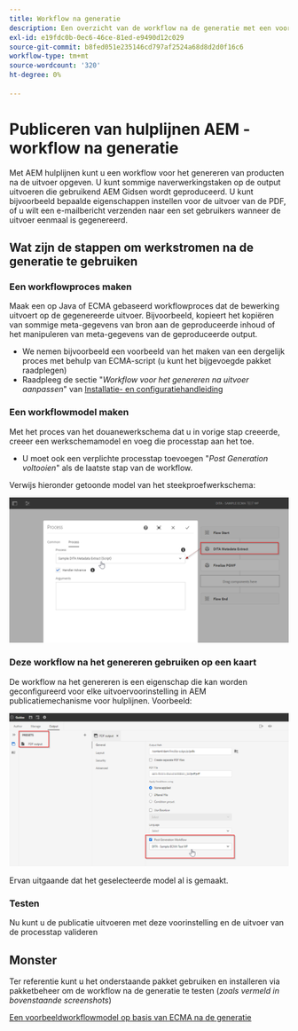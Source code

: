 ```yaml
---
title: Workflow na generatie
description: Een overzicht van de workflow na de generatie met een voorbeeld
exl-id: e19fdc0b-0ec6-46ce-81ed-e9490d12c029
source-git-commit: b8fed051e235146cd797af2524a68d8d2d0f16c6
workflow-type: tm+mt
source-wordcount: '320'
ht-degree: 0%

---
```


# Publiceren van hulplijnen AEM - workflow na generatie

Met AEM hulplijnen kunt u een workflow voor het genereren van producten na de uitvoer opgeven. U kunt sommige naverwerkingstaken op de output uitvoeren die gebruikend AEM Gidsen wordt geproduceerd.
U kunt bijvoorbeeld bepaalde eigenschappen instellen voor de uitvoer van de PDF, of u wilt een e-mailbericht verzenden naar een set gebruikers wanneer de uitvoer eenmaal is gegenereerd.


## Wat zijn de stappen om werkstromen na de generatie te gebruiken

### Een workflowproces maken

Maak een op Java of ECMA gebaseerd workflowproces dat de bewerking uitvoert op de gegenereerde uitvoer. Bijvoorbeeld, kopieert het kopiëren van sommige meta-gegevens van bron aan de geproduceerde inhoud of het manipuleren van meta-gegevens van de geproduceerde output.
- We nemen bijvoorbeeld een voorbeeld van het maken van een dergelijk proces met behulp van ECMA-script (u kunt het bijgevoegde pakket raadplegen)
- Raadpleeg de sectie &quot;*Workflow voor het genereren na uitvoer aanpassen*&quot; van [Installatie- en configuratiehandleiding](https://experienceleague.adobe.com/docs/experience-manager-guides-learn/tutorials/install-guide/on-prem-ig/custom-workflow/customize-workflows.html?lang=en#id17A6GI004Y4)


### Een workflowmodel maken

Met het proces van het douanewerkschema dat u in vorige stap creeerde, creeer een werkschemamodel en voeg die processtap aan het toe.
- U moet ook een verplichte processtap toevoegen &quot;*Post Generation voltooien*&quot; als de laatste stap van de workflow.

Verwijs hieronder getoonde model van het steekproefwerkschema:

![Workflowmodel na generatie](../assets/workflows/pgwf-workflow-model.png)


### Deze workflow na het genereren gebruiken op een kaart

De workflow na het genereren is een eigenschap die kan worden geconfigureerd voor elke uitvoervoorinstelling in AEM publicatiemechanisme voor hulplijnen. Voorbeeld:

![Workflow na het genereren op uitvoervoorinstelling](../assets/workflows/pgwf-preset-settings.png)


Ervan uitgaande dat het geselecteerde model al is gemaakt.


### Testen

Nu kunt u de publicatie uitvoeren met deze voorinstelling en de uitvoer van de processtap valideren


## Monster

Ter referentie kunt u het onderstaande pakket gebruiken en installeren via pakketbeheer om de workflow na de generatie te testen (*zoals vermeld in bovenstaande screenshots*)

[Een voorbeeldworkflowmodel op basis van ECMA na de generatie](../assets/workflows/sample-pgwf-ecma-test-wfmetadata.zip)
